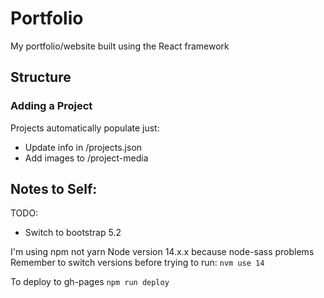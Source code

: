 # Portfolio

My portfolio/website built using the React framework

## Structure 

### Adding a Project
Projects automatically populate just:
- Update info in /projects.json
- Add images to /project-media

## Notes to Self:
TODO: 
- Switch to bootstrap 5.2


I'm using npm not yarn
Node version 14.x.x because node-sass problems
Remember to switch versions before trying to run: `nvm use 14`

To deploy to gh-pages
`npm run deploy`
